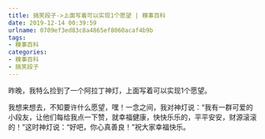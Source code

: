```yaml
---
title: 搞笑段子->上面写着可以实现1个愿望 | 糗事百科
date: 2019-12-14 00:39:59
urlname: 0709ef3ed83c8a4865ef8060acaf4b9b
tags: 
- 糗事百科
categories:
- 糗事百科
- 搞笑段子
---
```

昨晚，我特么捡到了一个阿拉丁神灯，上面写着可以实现1个愿望。

我想来想去，不知要许什么愿望，嘿！一念之间，我对神灯说：“我有一群可爱的小段友，让他们每给我点一下赞，就幸福健康，快快乐乐的，平平安安，财源滚滚的！”这时神灯说：“好吧，你心真善良！”祝大家幸福快乐。


